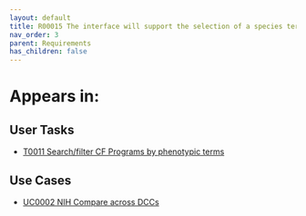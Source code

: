 ```yaml
---
layout: default
title: R00015 The interface will support the selection of a species term of interest
nav_order: 3
parent: Requirements
has_children: false
---
```


# Appears in:


## User Tasks

-   [T0011 Search/filter CF Programs by phenotypic terms](../user-tasks/t0011-searchfilter-common-fund-programs-by-phenotypic-terms.md)

## Use Cases

-   [UC0002 NIH Compare across DCCs](../use-cases/multi-compare-custodian.md)

